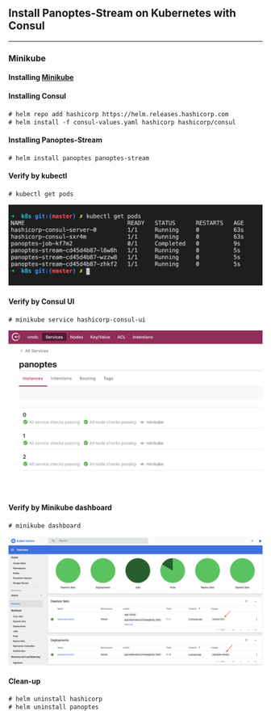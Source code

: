 ## Install Panoptes-Stream on Kubernetes with Consul
--------------

### Minikube

#### Installing [Minikube](https://kubernetes.io/docs/tasks/tools/install-minikube/)
#### Installing Consul


```console
# helm repo add hashicorp https://helm.releases.hashicorp.com
# helm install -f consul-values.yaml hashicorp hashicorp/consul
```
#### Installing Panoptes-Stream
```console
# helm install panoptes panoptes-stream
```
#### Verify by kubectl
```console
# kubectl get pods
```
![minikube dashboard](imgs/minikube_kubectl.png)
#### Verify by Consul UI
```console
# minikube service hashicorp-consul-ui
```
![minikube dashboard](imgs/minikube_consul.png)
#### Verify by Minikube dashboard
```console
# minikube dashboard
```
![minikube dashboard](imgs/minikube_dashboard.png)
#### Clean-up
```console
# helm uninstall hashicorp 
# helm uninstall panoptes 
```